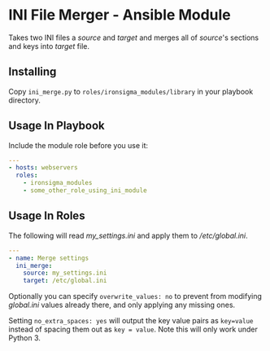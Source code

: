 # INI File Merger - Ansible Module

Takes two INI files a *source* and *target* and merges all of *source*'s
sections and keys into *target* file.

## Installing
Copy `ini_merge.py` to `roles/ironsigma_modules/library` in your playbook directory.

## Usage In Playbook
Include the module role before you use it:

```yml
---
- hosts: webservers
  roles:
    - ironsigma_modules
    - some_other_role_using_ini_module
```

## Usage In Roles

The following will read *my_settings.ini* and apply them to */etc/global.ini*.

```yml
---
- name: Merge settings
  ini_merge:
    source: my_settings.ini
    target: /etc/global.ini
```

Optionally you can specify `overwrite_values: no` to prevent from modifying
*global.ini* values already there, and only applying any missing ones.

Setting `no_extra_spaces: yes` will output the key value pairs as `key=value`
instead of spacing them out as `key = value`. Note this will only work under Python 3.